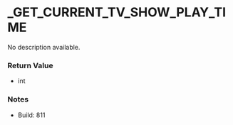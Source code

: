 # _GET_CURRENT_TV_SHOW_PLAY_TIME

No description available.

### Return Value
* int

### Notes
* Build: 811

